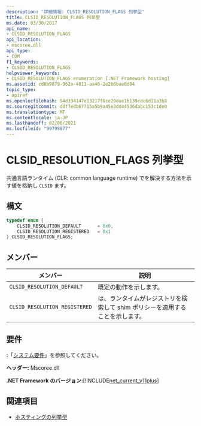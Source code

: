 ```yaml
---
description: '詳細情報: CLSID_RESOLUTION_FLAGS 列挙型'
title: CLSID_RESOLUTION_FLAGS 列挙型
ms.date: 03/30/2017
api_name:
- CLSID_RESOLUTION_FLAGS
api_location:
- mscoree.dll
api_type:
- COM
f1_keywords:
- CLSID_RESOLUTION_FLAGS
helpviewer_keywords:
- CLSID_RESOLUTION_FLAGS enumeration [.NET Framework hosting]
ms.assetid: cd8b9879-962a-4811-aa46-2e2b6bae0d84
topic_type:
- apiref
ms.openlocfilehash: 54d334147e13217f8ce20dae1b139cdc6d11a3b8
ms.sourcegitcommit: ddf7edb67715a5b9a45e3dd44536dabc153c1de0
ms.translationtype: MT
ms.contentlocale: ja-JP
ms.lasthandoff: 02/06/2021
ms.locfileid: "99799877"
---
```

# <a name="clsid_resolution_flags-enumeration"></a>CLSID_RESOLUTION_FLAGS 列挙型

共通言語ランタイム (CLR: common language runtime) でを解決する方法を示す値を格納し `CLSID` ます。  
  
## <a name="syntax"></a>構文  
  
```cpp  
typedef enum {  
    CLSID_RESOLUTION_DEFAULT      = 0x0,  
    CLSID_RESOLUTION_REGISTERED   = 0x1  
} CLSID_RESOLUTION_FLAGS;  
```  
  
## <a name="members"></a>メンバー  
  
|メンバー|説明|  
|------------|-----------------|  
|`CLSID_RESOLUTION_DEFAULT`|既定の動作を示します。|  
|`CLSID_RESOLUTION_REGISTERED`|は、ランタイムがレジストリを検索して shim ポリシーを適用することを示します。|  
  
## <a name="requirements"></a>要件  

 **:**「[システム要件](../../get-started/system-requirements.md)」を参照してください。  
  
 **ヘッダー:** Mscoree.dll  
  
 **.NET Framework のバージョン:**[!INCLUDE[net_current_v11plus](../../../../includes/net-current-v11plus-md.md)]  
  
## <a name="see-also"></a>関連項目

- [ホスティングの列挙型](hosting-enumerations.md)
